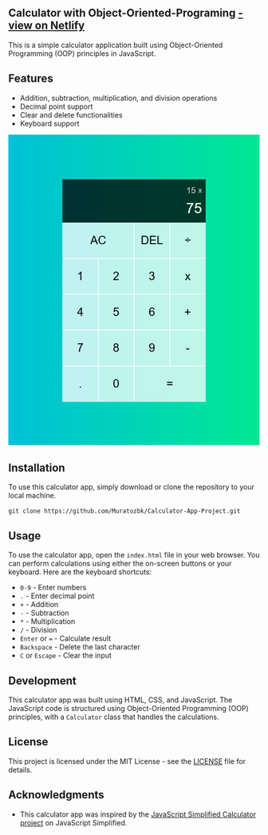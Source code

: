 
## Calculator with Object-Oriented-Programing  [-view on Netlify](https://mrtozbk-calculator-oop.netlify.app/)

This is a simple calculator application built using Object-Oriented Programming (OOP) principles in JavaScript.

## Features

- Addition, subtraction, multiplication, and division operations
- Decimal point support
- Clear and delete functionalities
- Keyboard support

![Calculator screenshot](./Cal.PNG)

## Installation

To use this calculator app, simply download or clone the repository to your local machine.

```
git clone https://github.com/Muratozbk/Calculator-App-Project.git
```

## Usage

To use the calculator app, open the `index.html` file in your web browser. You can perform calculations using either the on-screen buttons or your keyboard. Here are the keyboard shortcuts:

- `0-9` - Enter numbers
- `.` - Enter decimal point
- `+` - Addition
- `-` - Subtraction
- `*` - Multiplication
- `/` - Division
- `Enter` or `=` - Calculate result
- `Backspace` - Delete the last character
- `C` or `Escape` - Clear the input

## Development

This calculator app was built using HTML, CSS, and JavaScript. The JavaScript code is structured using Object-Oriented Programming (OOP) principles, with a `Calculator` class that handles the calculations.

## License

This project is licensed under the MIT License - see the [LICENSE](LICENSE) file for details.

## Acknowledgments

- This calculator app was inspired by the [JavaScript Simplified Calculator project](https://courses.webdevsimplified.com/view/courses/javascript-simplified-advanced) on JavaScript Simplified.
